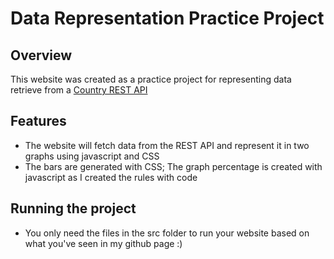 # Data Representation Practice Project

## Overview
This website was created as a practice project for representing data retrieve from a [Country REST API](https://restcountries.com/)

## Features
- The website will fetch data from the REST API and represent it in two graphs using javascript and CSS
- The bars are generated with CSS; The graph percentage is created with javascript as I created the rules with code
## Running the project
- You only need the files in the src folder to run your website based on what you've seen in my github page :)
